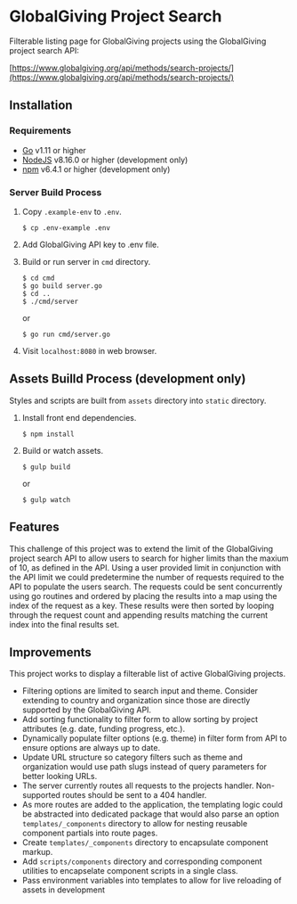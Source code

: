 # GlobalGiving Project Search

Filterable listing page for GlobalGiving projects using the GlobalGiving project search API:

[https://www.globalgiving.org/api/methods/search-projects/](https://www.globalgiving.org/api/methods/search-projects/)

## Installation

### Requirements

* [Go](https://golang.org/dl/) v1.11 or higher
* [NodeJS](https://nodejs.org/en/) v8.16.0 or higher (development only)
* [npm](https://www.npmjs.com/get-npm) v6.4.1 or higher (development only)

### Server Build Process

1. Copy `.example-env` to `.env`.

    ```
    $ cp .env-example .env
    ```

2. Add GlobalGiving API key to .env file.

3. Build or run server in `cmd` directory.

    ```
    $ cd cmd
    $ go build server.go
    $ cd ..
    $ ./cmd/server
    ```

    or

    ```
    $ go run cmd/server.go
    ```

4. Visit `localhost:8080` in web browser.

## Assets Builld Process (development only)

Styles and scripts are built from `assets` directory into `static` directory.

1. Install front end dependencies.

    ```
    $ npm install
    ```

2. Build or watch assets.

    ```
    $ gulp build
    ```

    or

    ```
    $ gulp watch
    ```

## Features

This challenge of this project was to extend the limit of the GlobalGiving project search API to allow users to search for higher limits than the maxium of 10, as defined in the API. Using a user provided limit in conjunction with the API limit we could predetermine the number of requests required to the API to populate the users search. The requests could be sent concurrently using go routines and ordered by placing the results into a map using the index of the request as a key. These results were then sorted by looping through the request count and appending results matching the current index into the final results set.

## Improvements

This project works to display a filterable list of active GlobalGiving projects.

* Filtering options are limited to search input and theme. Consider extending to country and organization since those are directly supported by the GlobalGiving API.
* Add sorting functionality to filter form to allow sorting by project attributes (e.g. date, funding progress, etc.).
* Dynamically populate filter options (e.g. theme) in filter form from API to ensure options are always up to date.
* Update URL structure so category filters such as theme and organization would use path slugs instead of query parameters for better looking URLs.
* The server currently routes all requests to the projects handler. Non-supported routes should be sent to a 404 handler.
* As more routes are added to the application, the templating logic could be abstracted into dedicated package that would also parse an option `templates/_components` directory to allow for nesting reusable component partials into route pages.
* Create `templates/_components` directory to encapsulate component markup.
* Add `scripts/components` directory and corresponding component utilities to encapselate component scripts in a single class.
* Pass environment variables into templates to allow for live reloading of assets in development
